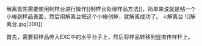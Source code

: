 解离首先需要使用制样台进行操作[[制样台处理样品方法]]，简单来说就是粘一个小棒到样品表面，然后用解离台把这个小棒创掉，就解离成功了。
↓解离台
![[解离台.jpg|300]]

首先，需要将样品传入EXC中的水平台子上，然后将样品转移到竖直传样杆上。
